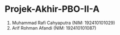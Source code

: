# Projek-Akhir-PBO-II-A
1. Muhammad Rafi Cahyaputra (NIM: 192410101029)
2. Arif Rohman Afandi (NIM: 192410101087)
